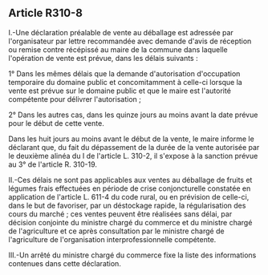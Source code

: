 Article R310-8
----
I.-Une déclaration préalable de vente au déballage est adressée par
l'organisateur par lettre recommandée avec demande d'avis de réception ou remise
contre récépissé au maire de la commune dans laquelle l'opération de vente est
prévue, dans les délais suivants :

1° Dans les mêmes délais que la demande d'autorisation d'occupation temporaire
du domaine public et concomitamment à celle-ci lorsque la vente est prévue sur
le domaine public et que le maire est l'autorité compétente pour délivrer
l'autorisation ;

2° Dans les autres cas, dans les quinze jours au moins avant la date prévue pour
le début de cette vente.

Dans les huit jours au moins avant le début de la vente, le maire informe le
déclarant que, du fait du dépassement de la durée de la vente autorisée par le
deuxième alinéa du I de l'article L. 310-2, il s'expose à la sanction prévue au
3° de l'article R. 310-19.

II.-Ces délais ne sont pas applicables aux ventes au déballage de fruits et
légumes frais effectuées en période de crise conjoncturelle constatée en
application de l'article L. 611-4 du code rural, ou en prévision de celle-ci,
dans le but de favoriser, par un déstockage rapide, la régularisation des cours
du marché ; ces ventes peuvent être réalisées sans délai, par décision conjointe
du ministre chargé du commerce et du ministre chargé de l'agriculture et ce
après consultation par le ministre chargé de l'agriculture de l'organisation
interprofessionnelle compétente.

III.-Un arrêté du ministre chargé du commerce fixe la liste des informations
contenues dans cette déclaration.
